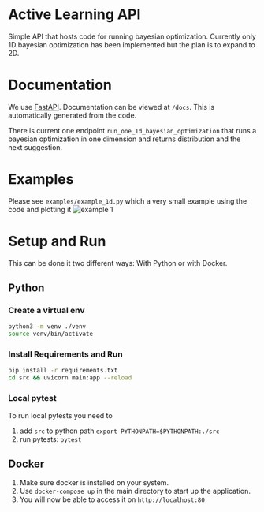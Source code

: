# Active Learning API

Simple API that hosts code for running bayesian optimization.
Currently only 1D bayesian optimization has been implemented but the plan is to expand to 2D.

# Documentation

We use [FastAPI](https://fastapi.tiangolo.com/).
Documentation can be viewed at `/docs`. This is automatically generated from the code.

There is current one endpoint `run_one_1d_bayesian_optimization` that runs a bayesian optimization in one dimension 
and returns distribution and the next suggestion.

# Examples

Please see `examples/example_1d.py` which a very small example using the code and plotting it
![example 1](./example/example_1d.png)

# Setup and Run

This can be done it two different ways: With Python or with Docker.

## Python

### Create a virtual env

```bash
python3 -m venv ./venv
source venv/bin/activate
```

### Install Requirements and Run

```bash
pip install -r requirements.txt
cd src && uvicorn main:app --reload
```

### Local pytest

To run local pytests you need to
1. add `src` to python path `export PYTHONPATH=$PYTHONPATH:./src`
2. run pytests: `pytest`

## Docker

1. Make sure docker is installed on your system.
2. Use `docker-compose up`
   in the main directory to start up the application.
3. You will now be able to access it on `http://localhost:80`
